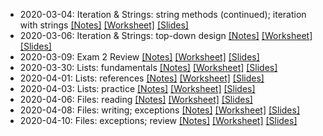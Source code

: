 * 2020-03-04: Iteration & Strings: string methods (continued); iteration with strings [[Notes]](2020-03-04.notes.html) [[Worksheet]](2020-03-04.worksheet.html) [[Slides]](2020-03-04.slides.html)
* 2020-03-06: Iteration & Strings: top-down design [[Notes]](2020-03-06.notes.html) [[Worksheet]](2020-03-06.worksheet.html) [[Slides]](2020-03-06.slides.html)
* 2020-03-09: Exam 2 Review [[Notes]](2020-03-09.notes.html) [[Worksheet]](2020-03-09.worksheet.html) [[Slides]](2020-03-09.slides.html)
* 2020-03-30: Lists: fundamentals [[Notes]](2020-03-30.notes.html) [[Worksheet]](2020-03-30.worksheet.html) [[Slides]](2020-03-30.slides.html)
* 2020-04-01: Lists: references [[Notes]](2020-04-01.notes.html) [[Worksheet]](2020-04-01.worksheet.html) [[Slides]](2020-04-01.slides.html)
* 2020-04-03: Lists: practice [[Notes]](2020-04-03.notes.html) [[Worksheet]](2020-04-03.worksheet.html) [[Slides]](2020-04-03.slides.html)
* 2020-04-06: Files: reading [[Notes]](2020-04-06.notes.html) [[Worksheet]](2020-04-06.worksheet.html) [[Slides]](2020-04-06.slides.html)
* 2020-04-08: Files: writing; exceptions [[Notes]](2020-04-08.notes.html) [[Worksheet]](2020-04-08.worksheet.html) [[Slides]](2020-04-08.slides.html)
* 2020-04-10: Files: exceptions; review [[Notes]](2020-04-10.notes.html) [[Worksheet]](2020-04-10.worksheet.html) [[Slides]](2020-04-10.slides.html)

